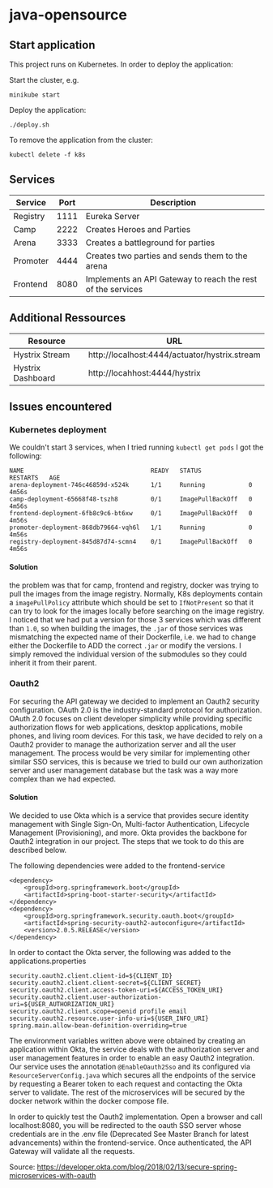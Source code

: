 # java-opensource

## Start application

This project runs on Kubernetes. In order to deploy the application:

Start the cluster, e.g.

```minikube start```

Deploy the application:

```./deploy.sh```

To remove the application from the cluster:

```kubectl delete -f k8s```

## Services

| Service | Port | Description|
| --- | --- | --- |
| Registry | 1111 | Eureka Server|
| Camp | 2222 | Creates Heroes and Parties |
| Arena | 3333 | Creates a battleground for parties |
| Promoter | 4444 | Creates two parties and sends them to the arena |
|Frontend | 8080 | Implements an API Gateway to reach the rest of the services | 
## Additional Ressources

| Resource          | URL                   |
|----------------- |-----------------------| 
|Hystrix Stream    | http://localhost:4444/actuator/hystrix.stream |
|Hystrix Dashboard | http://locahhost:4444/hystrix |

## Issues encountered
### Kubernetes deployment
We couldn't start 3 services, when I tried running ```kubectl get pods``` I got the following:
```
NAME                                   READY   STATUS             RESTARTS   AGE
arena-deployment-746c46859d-x524k      1/1     Running            0          4m56s
camp-deployment-65668f48-tszh8         0/1     ImagePullBackOff   0          4m56s
frontend-deployment-6fb8c9c6-bt6xw     0/1     ImagePullBackOff   0          4m56s
promoter-deployment-868db79664-vqh6l   1/1     Running            0          4m56s
registry-deployment-845d87d74-scmn4    0/1     ImagePullBackOff   0          4m56s
```
#### Solution
the problem was that for camp, frontend and registry, docker was trying to pull the images from the image registry. Normally, K8s deployments contain a `imagePullPolicy` attribute which should be set to `IfNotPresent` so that it can try to look for the images locally before searching on the image registry. I noticed that we had put a version for those 3 services which was different than `1.0`, so when building the images, the `.jar` of those services was mismatching the expected name of their Dockerfile, i.e. we had to change either the Dockerfile to ADD the correct `.jar` or modify the versions. I simply removed the individual version of the submodules so they could inherit it from their parent.

### Oauth2

For securing the API gateway we decided to implement an Oauth2 security configuration. OAuth 2.0 is the industry-standard protocol for authorization. OAuth 2.0 focuses on client developer simplicity while providing specific authorization flows for web applications, desktop applications, mobile phones, and living room devices.
For this task, we have decided to rely on a Oauth2 provider to manage the authorization server and all the user management. The process would be very similar for implementing other similar SSO services, this is because we tried to
build our own authorization server and user management database but the task was a way more complex than we had expected. 

#### Solution 
We decided to use Okta which is a service that provides secure identity management with Single Sign-On, Multi-factor Authentication, Lifecycle Management (Provisioning), and more.
Okta provides the backbone for Oauth2 integration in our project. The steps that we took to do this are described below.

The following dependencies were added to the frontend-service

```aidl
<dependency>
    <groupId>org.springframework.boot</groupId>
    <artifactId>spring-boot-starter-security</artifactId>
</dependency>
<dependency>
    <groupId>org.springframework.security.oauth.boot</groupId>
    <artifactId>spring-security-oauth2-autoconfigure</artifactId>
    <version>2.0.5.RELEASE</version>
</dependency>
```

In order to contact the Okta server, the following was added to the applications.properties

```aidl
security.oauth2.client.client-id=${CLIENT_ID}
security.oauth2.client.client-secret=${CLIENT_SECRET}
security.oauth2.client.access-token-uri=${ACCESS_TOKEN_URI}
security.oauth2.client.user-authorization-uri=${USER_AUTHORIZATION_URI}
security.oauth2.client.scope=openid profile email
security.oauth2.resource.user-info-uri=${USER_INFO_URI}
spring.main.allow-bean-definition-overriding=true

```

The environment variables written above were obtained by creating an application within Okta, the service deals with the authorization server
and user management features in order to enable an easy Oauth2 integration. Our service uses the annotation `@EnableOauth2Sso` and its configured via
`ResourceServerConfig.java` which secures all the endpoints of the service by requesting a Bearer token to each request and contacting the Okta server to validate.
The rest of the microservices will be secured by the docker network within the docker compose file.

In order to quickly test the Oauth2 implementation. Open a browser and call localhost:8080, you will be redirected to the oauth SSO server whose credentials are in the .env file (Deprecated See Master Branch for latest advancements)
within the frontend-service. Once authenticated, the API Gateway will validate all the requests. 

Source: https://developer.okta.com/blog/2018/02/13/secure-spring-microservices-with-oauth
